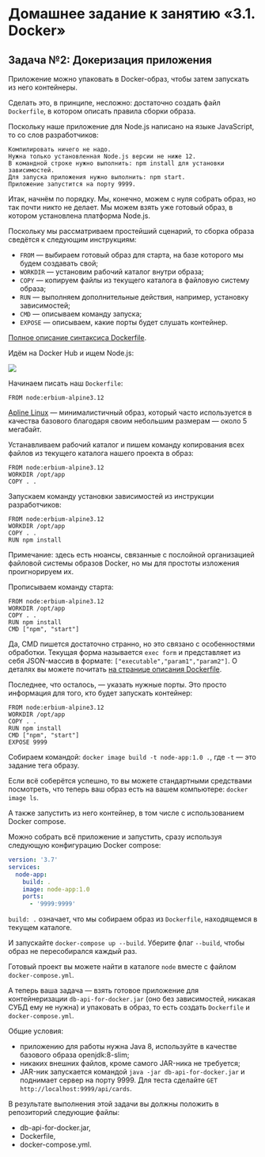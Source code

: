 # Домашнее задание к занятию «3.1. Docker»

## Задача №2: Докеризация приложения

Приложение можно упаковать в Docker-образ, чтобы затем запускать из него контейнеры.

Сделать это, в принципе, несложно: достаточно создать файл `Dockerfile`, в котором описать правила сборки образа.

Поскольку наше приложение для Node.js написано на языке JavaScript, то со слов разработчиков:
```
Компилировать ничего не надо.
Нужна только установленная Node.js версии не ниже 12.
В командной строке нужно выполнить: npm install для установки зависимостей.
Для запуска приложения нужно выполнить: npm start.
Приложение запустится на порту 9999.
```

Итак, начнём по порядку. Мы, конечно, можем с нуля собрать образ, но так почти никто не делает. Мы можем взять уже готовый образ, в котором установлена платформа Node.js.

Поскольку мы рассматриваем простейший сценарий, то сборка образа сведётся к следующим инструкциям:
* `FROM` — выбираем готовый образ для старта, на базе которого мы будем создавать свой;
* `WORKDIR` — установим рабочий каталог внутри образа;
* `COPY` — копируем файлы из текущего каталога в файловую систему образа;
* `RUN` — выполняем дополнительные действия, например, установку зависимостей;
* `CMD` — описываем команду запуска;
* `EXPOSE` — описываем, какие порты будет слушать контейнер.

[Полное описание синтаксиса Dockerfile](https://docs.docker.com/engine/reference/builder/).

Идём на Docker Hub и ищем Node.js:

![](pic/node.png)

Начинаем писать наш `Dockerfile`:
```
FROM node:erbium-alpine3.12
```

[Apline Linux](https://wiki.alpinelinux.org/wiki/Docker) — минималистичный образ, который часто используется в качества базового благодаря своим небольшим размерам — около 5 мегабайт. 

Устанавливаем рабочий каталог и пишем команду копирования всех файлов из текущего каталога нашего проекта в образ:
```
FROM node:erbium-alpine3.12
WORKDIR /opt/app
COPY . .
```

Запускаем команду установки зависимостей из инструкции разработчиков:
```
FROM node:erbium-alpine3.12
WORKDIR /opt/app
COPY . .
RUN npm install
```

Примечание: здесь есть нюансы, связанные с послойной организацией файловой системы образов Docker, но мы для простоты изложения проигнорируем их.

Прописываем команду старта:
```
FROM node:erbium-alpine3.12
WORKDIR /opt/app
COPY . .
RUN npm install
CMD ["npm", "start"]
```

Да, CMD пишется достаточно странно, но это связано с особенностями обработки. Текущая форма называется `exec form` и представляет из себя JSON-массив в формате: `["executable","param1","param2"]`. О деталях вы можете почитать [на странице описания Dockerfile](https://docs.docker.com/engine/reference/builder/#cmd).

Последнее, что осталось, — указать нужные порты. Это просто информация для того, кто будет запускать контейнер:

```
FROM node:erbium-alpine3.12
WORKDIR /opt/app
COPY . .
RUN npm install
CMD ["npm", "start"]
EXPOSE 9999
```

Собираем командой:
`docker image build -t node-app:1.0 .`, где `-t` — это задание тега образу.

Если всё соберётся успешно, то вы можете стандартными средствами посмотреть, что теперь ваш образ есть на вашем компьютере:
`docker image ls`.

А также запустить из него контейнер, в том числе с использованием Docker compose.

Можно собрать всё приложение и запустить, сразу используя следующую конфигурацию Docker compose:
```yml
version: '3.7'
services:
  node-app:
    build: .
    image: node-app:1.0
    ports:
      - '9999:9999'
```

`build: .` означает, что мы собираем образ из `Dockerfile`, находящемся в текущем каталоге.

И запускайте `docker-compose up --build`. Уберите флаг `--build`, чтобы образ не пересобирался каждый раз.

Готовый проект вы можете найти в каталоге `node` вместе с файлом `docker-compose.yml`.

А теперь ваша задача — взять готовое приложение для контейнеризации `db-api-for-docker.jar` (оно без зависимостей, никакая СУБД ему не нужна) и упаковать в образ, то есть создать `Dockerfile` и `docker-compose.yml`.

Общие условия:
* приложению для работы нужна Java 8, используйте в качестве базового образа openjdk:8-slim;
* никаких внешних файлов, кроме самого JAR-ника не требуется;
* JAR-ник запускается командой `java -jar db-api-for-docker.jar` и поднимает сервер на порту 9999. Для теста сделайте `GET http://localhost:9999/api/cards`.

В результате выполнения этой задачи вы должны положить в репозиторий следующие файлы:
* db-api-for-docker.jar,
* Dockerfile,
* docker-compose.yml.
